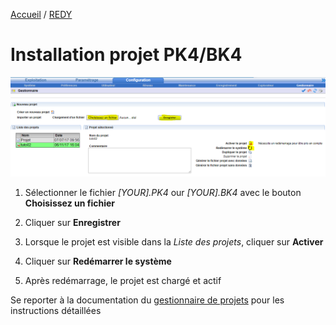 [Accueil](/readme.md) / [REDY](index.md)

# Installation projet PK4/BK4

![Tooltip liaison librairie](assets/install_2.png)

1. Sélectionner le fichier _[YOUR].PK4_ our _[YOUR].BK4_ avec le bouton **Choisissez un fichier**

2. Cliquer sur **Enregistrer**

3. Lorsque le projet est visible dans la *Liste des projets*, cliquer sur **Activer**

4. Cliquer sur **Redémarrer le système**

5. Après redémarrage, le projet est chargé et actif

Se reporter à la documentation du [gestionnaire de projets](https://www.wit.fr/telechargement-par-produits/download-info/faq-gestion-de-projets-redy/) pour les instructions détaillées